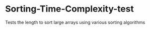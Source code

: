 # Sorting-Time-Complexity-test
Tests the length to sort large arrays using various sorting algorithms
